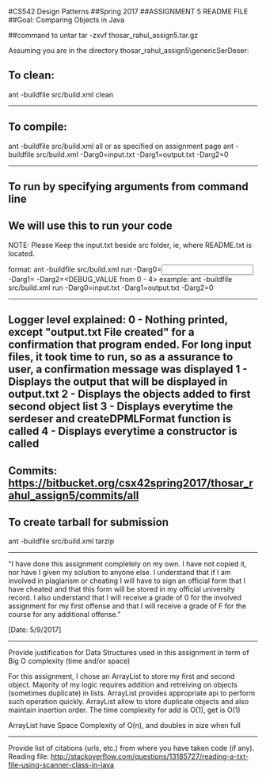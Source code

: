 #CS542 Design Patterns
##Spring 2017
##ASSIGNMENT 5 README FILE
##Goal: Comparing Objects in Java

##command to untar
tar -zxvf thosar_rahul_assign5.tar.gz 

Assuming you are in the directory thosar_rahul_assign5\genericSerDeser:

## To clean:
ant -buildfile src/build.xml clean

-----------------------------------------------------------------------
## To compile: 
ant -buildfile src/build.xml all
or as specified on assignment page
ant -buildfile src/build.xml -Darg0=input.txt -Darg1=output.txt -Darg2=0


-----------------------------------------------------------------------
## To run by specifying arguments from command line 
## We will use this to run your code
NOTE: Please Keep the input.txt beside src folder, ie, where README.txt is located.


format:
ant -buildfile src/build.xml run -Darg0=<input file name> -Darg1=<output file name> -Darg2=<DEBUG_VALUE from 0 - 4>
example:
ant -buildfile src/build.xml run -Darg0=input.txt -Darg1=output.txt -Darg2=0

----------------------------------------------------------------------
Logger level explained:
0 - Nothing printed, except "output.txt File created" for a confirmation that program ended. For long input files, it took time to run,
	so as a assurance to user, a confirmation message was displayed
1 - Displays the output that will be displayed in output.txt
2 - Displays the objects added to first second object list
3 - Displays everytime the serdeser and createDPMLFormat function is called
4 - Displays everytime a constructor is called
----------------------------------------------------------------------
Commits:
https://bitbucket.org/csx42spring2017/thosar_rahul_assign5/commits/all
-----------------------------------------------------------------------

## To create tarball for submission
ant -buildfile src/build.xml tarzip

-----------------------------------------------------------------------

"I have done this assignment completely on my own. I have not copied
it, nor have I given my solution to anyone else. I understand that if
I am involved in plagiarism or cheating I will have to sign an
official form that I have cheated and that this form will be stored in
my official university record. I also understand that I will receive a
grade of 0 for the involved assignment for my first offense and that I
will receive a grade of F for the course for any additional
offense.”

[Date: 5/9/2017]

-----------------------------------------------------------------------

Provide justification for Data Structures used in this assignment in
term of Big O complexity (time and/or space)

For this assignment, I chose an ArrayList to store my first and second object.
Majority of my logic requires addition and retreiving on objects (sometimes duplicate) in lists.
ArrayList provides appropriate api to perform such operation quickly. 
ArrayList allow to store duplicate objects and also maintain insertion order.
The time complexity for add is O(1), get is O(1)

ArrayList have Space Complexity of O(n), and doubles in size when full


-----------------------------------------------------------------------

Provide list of citations (urls, etc.) from where you have taken code
(if any).
Reading file:
http://stackoverflow.com/questions/13185727/reading-a-txt-file-using-scanner-class-in-java
